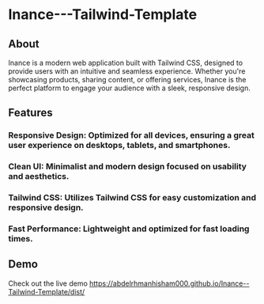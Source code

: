 # Inance---Tailwind-Template
## About
Inance is a modern web application built with Tailwind CSS, designed to provide users with an intuitive and seamless experience. Whether you're showcasing products, sharing content, or offering services, Inance is the perfect platform to engage your audience with a sleek, responsive design.

## Features
### Responsive Design: Optimized for all devices, ensuring a great user experience on desktops, tablets, and smartphones.
### Clean UI: Minimalist and modern design focused on usability and aesthetics.
### Tailwind CSS: Utilizes Tailwind CSS for easy customization and responsive design.
### Fast Performance: Lightweight and optimized for fast loading times.
## Demo
Check out the live demo https://abdelrhmanhisham000.github.io/Inance--Tailwind-Template/dist/
